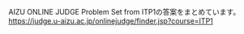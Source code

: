 AIZU ONLINE JUDGE Problem Set from ITP1の答案をまとめています。
https://judge.u-aizu.ac.jp/onlinejudge/finder.jsp?course=ITP1